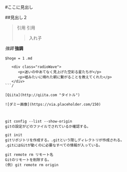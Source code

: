 #ここに見出し

##見出し２

> 引用
> 引用
>>入れ子

*強調*
**強調**

`$hoge = 1`
`.md`

```html:sample
   <div class="radioWave">
      <p>迷いの中あてなく見上げた空彩る星たちが</p>
      <p>嘘みたいに晴れた朝に繋がることを教えてくれた</p>
   </div>
```/

[Qiita](http://qiita.com "タイトル")

![ダミー画像](https://via.placeholder.com/150)



git config --list --show-origin
gitの設定がどのファイルでされているか確認する。

git init 
gitリポジトリを作成する。.gitという隠しディレクトリが作成される。
.gitにはGitが動くのに必要なすべての情報が入っている。

git remote rm リモート名
Gitのリモートを削除する。
(例) git remote rm origin